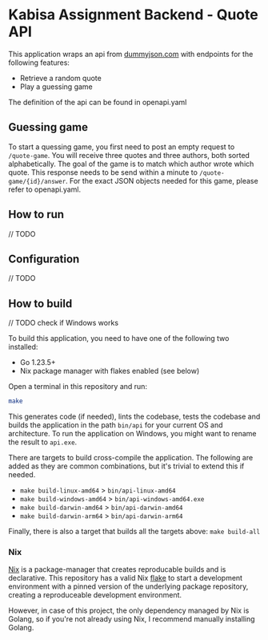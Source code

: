 # Kabisa Assignment Backend - Quote API

This application wraps an api from [dummyjson.com](https://dummyjson.com/quotes) with endpoints for the following features:

- Retrieve a random quote
- Play a guessing game

The definition of the api can be found in openapi.yaml

## Guessing game

To start a quessing game, you first need to post an empty request to `/quote-game`. You will receive three quotes and three authors, both sorted alphabetically. The goal of the game is to match which author wrote which quote. This response needs to be send within a minute to `/quote-game/{id}/answer`. For the exact JSON objects needed for this game, please refer to openapi.yaml.

## How to run

// TODO

## Configuration

// TODO

## How to build

// TODO check if Windows works

To build this application, you need to have one of the following two installed:

- Go 1.23.5+
- Nix package manager with flakes enabled (see below)

Open a terminal in this repository and run:

```bash
make
```

This generates code (if needed), lints the codebase, tests the codebase and builds the application in the path `bin/api` for your current OS and architecture. To run the application on Windows, you might want to rename the result to `api.exe`.

There are targets to build cross-compile the application. The following are added as they are common combinations, but it's trivial to extend this if needed.

- `make build-linux-amd64` > `bin/api-linux-amd64`
- `make build-windows-amd64` > `bin/api-windows-amd64.exe`
- `make build-darwin-amd64` > `bin/api-darwin-amd64`
- `make build-darwin-arm64` > `bin/api-darwin-arm64`

Finally, there is also a target that builds all the targets above: `make build-all`

### Nix

[Nix](https://nixos.org/) is a package-manager that creates reproducable builds and is declarative. This repository has a valid Nix [flake](https://wiki.nixos.org/wiki/Flakes) to start a development environment with a pinned version of the underlying package repository, creating a reproduceable development environment.

However, in case of this project, the only dependency managed by Nix is Golang, so if you're not already using Nix, I recommend manually installing Golang.
